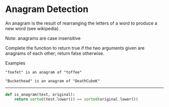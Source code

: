 # Anagram Detection

An anagram is the result of rearranging the letters of a word to produce a new word (see wikipedia).

Note: anagrams are case insensitive

Complete the function to return true if the two arguments given are anagrams of each other; return false otherwise.

Examples
```
"foefet" is an anagram of "toffee"

"Buckethead" is an anagram of "DeathCubeK"
```

---

```py
def is_anagram(test, original):
    return sorted(test.lower()) == sorted(original.lower())
```
